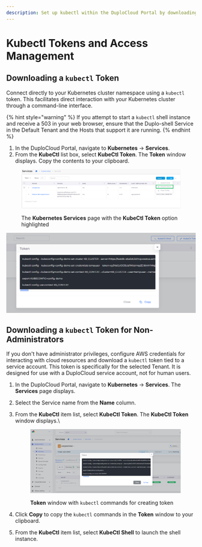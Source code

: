 ```yaml
---
description: Set up kubectl within the DuploCloud Portal by downloading the kubectl token
---
```


# Kubectl Tokens and Access Management

## Downloading a `kubectl` Token

Connect directly to your Kubernetes cluster namespace using a `kubectl` token. This facilitates direct interaction with your Kubernetes cluster through a command-line interface.

{% hint style="warning" %}
If you attempt to start a `kubectl` shell instance and receive a 503 in your web browser, ensure that the Duplo-shell Service in the Default Tenant and the Hosts that support it are running.
{% endhint %}

1. In the DuploCloud Portal, navigate to **Kubernetes** -> **Services**.
2. From the **KubeCtl** list box, select **KubeCtl Token**. The **Token** window displays. Copy the contents to your clipboard.

<figure><img src="../../.gitbook/assets/Screenshot (349).png" alt=""><figcaption><p>The <strong>Kubernetes Services</strong> page with the <strong>KubeCtl Token</strong> option highlighted</p></figcaption></figure>

<div align="left">

<img src="../../.gitbook/assets/image (194).png" alt="The kubectl Token window in the DuploCloud Portal">

</div>

## Downloading a `kubectl` Token for Non-Administrators

If you don't have administrator privileges, configure AWS credentials for interacting with cloud resources and download a `kubectl` token tied to a service account. This token is specifically for the selected Tenant. It is designed for use with a DuploCloud service account, not for human users.

1. In the DuploCloud Portal, navigate to **Kubernetes** -> **Services**. The **Services** page displays.
2. Select the Service name from the **Name** column.
3.  From the **KubeCtl** item list, select **KubeCtl Token**. The **KubeCtl Token** window displays.\


    <figure><img src="../../.gitbook/assets/Screenshot (350).png" alt=""><figcaption><p><strong>Token</strong> window with <code>kubectl</code> commands for creating token</p></figcaption></figure>
4. Click **Copy** to copy the `kubectl` commands in the **Token** window to your clipboard.
5. From the **KubeCtl** item list, select **KubeCtl Shell** to launch the shell instance.
